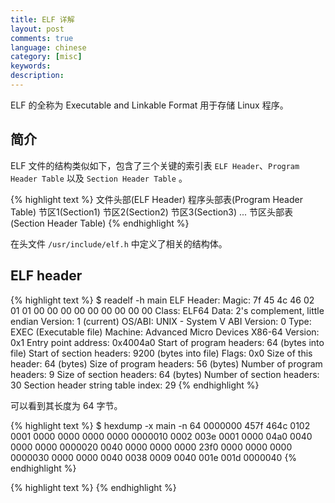 ```yaml
---
title: ELF 详解
layout: post
comments: true
language: chinese
category: [misc]
keywords: 
description:
---
```


ELF 的全称为 Executable and Linkable Format 用于存储 Linux 程序。

<!-- more -->

## 简介

ELF 文件的结构类似如下，包含了三个关键的索引表 `ELF Header`、`Program Header Table` 以及 `Section Header Table` 。

{% highlight text %}
文件头部(ELF Header)
程序头部表(Program Header Table)
节区1(Section1)
节区2(Section2)
节区3(Section3)
...
节区头部表(Section Header Table)
{% endhighlight %}

<!--
它们都对应着 C 语言里头的一些结构体（elf.h 中定义）。文件头部主要描述 ELF 文件的类型，大小，运行平台，以及和程序头部表和节区头部表相关的信息。节区头部表则用于可重定位文件，以便描述各个节区的信息，这些信息包括节区的名字、类型、大小等。程序头部表则用于描述可执行文件或者动态链接库，以便系统加载和执行它们。而节区主要存放各种特定类型的信息，比如程序的正文区（代码）、数据区（初始化和未初始化的数据）、调试信息、以及用于动态链接的一些节区，比如解释器（.interp）节区将指定程序动态装载 / 链接器 ld-linux.so 的位置，而过程链接表（plt）、全局偏移表（got）、重定位表则用于辅助动态链接过程。



* ELF header
* Program header table：告诉系统如何创建进程映像。用来构造进程映像的目标文件必须具有程序头部表，可重定位文件不需要这个表。
* Section Header Table 描述文件Section的信息，包括了名称、大小等信息；
-->

在头文件 `/usr/include/elf.h` 中定义了相关的结构体。

## ELF header


{% highlight text %}
$ readelf -h main
ELF Header:
  Magic:   7f 45 4c 46 02 01 01 00 00 00 00 00 00 00 00 00 
  Class:                             ELF64
  Data:                              2's complement, little endian
  Version:                           1 (current)
  OS/ABI:                            UNIX - System V
  ABI Version:                       0
  Type:                              EXEC (Executable file)
  Machine:                           Advanced Micro Devices X86-64
  Version:                           0x1
  Entry point address:               0x4004a0
  Start of program headers:          64 (bytes into file)
  Start of section headers:          9200 (bytes into file)
  Flags:                             0x0
  Size of this header:               64 (bytes)
  Size of program headers:           56 (bytes)
  Number of program headers:         9
  Size of section headers:           64 (bytes)
  Number of section headers:         30
  Section header string table index: 29
{% endhighlight %}

可以看到其长度为 64 字节。

{% highlight text %}
$ hexdump -x main -n 64
0000000    457f    464c    0102    0001    0000    0000    0000    0000
0000010    0002    003e    0001    0000    04a0    0040    0000    0000
0000020    0040    0000    0000    0000    23f0    0000    0000    0000
0000030    0000    0000    0040    0038    0009    0040    001e    001d
0000040
{% endhighlight %}

<!--
libelf的使用
https://www.zybuluo.com/devilogic/note/139554
-->

{% highlight text %}
{% endhighlight %}
